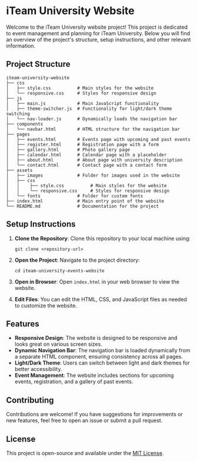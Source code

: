 # iTeam University Website

Welcome to the iTeam University website project! This project is dedicated to event management and planning for iTeam University. Below you will find an overview of the project's structure, setup instructions, and other relevant information.

## Project Structure

```
iteam-university-website
├── css
│   ├── style.css          # Main styles for the website
│   └── responsive.css     # Styles for responsive design
├── js
│   ├── main.js            # Main JavaScript functionality
│   ├── theme-switcher.js  # Functionality for light/dark theme switching
│   └── nav-loader.js      # Dynamically loads the navigation bar
├── components
│   └── navbar.html        # HTML structure for the navigation bar
├── pages
│   ├── events.html        # Events page with upcoming and past events
│   ├── register.html      # Registration page with a form
│   ├── gallery.html       # Photo gallery page
│   ├── calendar.html      # Calendar page with a placeholder
│   ├── about.html         # About page with university description
│   └── contact.html       # Contact page with a contact form
├── assets
│   ├── images             # Folder for images used in the website
│   ├── css
│   │    ├── style.css          # Main styles for the website
│   │    └── responsive.css     # Styles for responsive design
│   └── fonts              # Folder for custom fonts
├── index.html             # Main entry point of the website
└── README.md              # Documentation for the project
```

## Setup Instructions

1. **Clone the Repository**: 
   Clone this repository to your local machine using:
   ```
   git clone <repository-url>
   ```

2. **Open the Project**: 
   Navigate to the project directory:
   ```
   cd iteam-university-events-website
   ```

3. **Open in Browser**: 
   Open `index.html` in your web browser to view the website.

4. **Edit Files**: 
   You can edit the HTML, CSS, and JavaScript files as needed to customize the website.

## Features

- **Responsive Design**: The website is designed to be responsive and looks great on various screen sizes.
- **Dynamic Navigation Bar**: The navigation bar is loaded dynamically from a separate HTML component, ensuring consistency across all pages.
- **Light/Dark Theme**: Users can switch between light and dark themes for better accessibility.
- **Event Management**: The website includes sections for upcoming events, registration, and a gallery of past events.

## Contributing

Contributions are welcome! If you have suggestions for improvements or new features, feel free to open an issue or submit a pull request.

## License

This project is open-source and available under the [MIT License](LICENSE).
